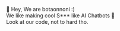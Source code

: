 👋 Hey, We are botaonnoni :) <br>
We like making cool S*** like AI Chatbots 🤖 <br>
Look at our code, not to hard tho.<br>
